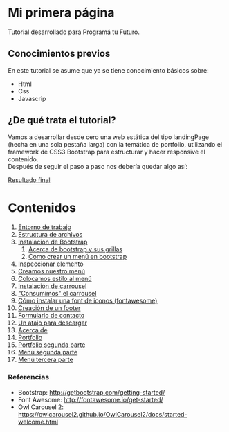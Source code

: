 # Mi primera página
Tutorial desarrollado para Programá tu Futuro. 

## Conocimientos previos
En este tutorial se asume que ya se tiene conocimiento básicos sobre:
- Html
- Css
- Javascrip

## ¿De qué trata el tutorial?
Vamos a desarrollar desde cero una web estática del tipo landingPage (hecha en una sola pestaña larga) con la temática de portfolio, utilizando el framework de CSS3 Bootstrap para estructurar y hacer responsive el contenido.<br />
Después de seguir el paso a paso nos debería quedar algo así:

<a target="_blank" href="http://dacu.com.ar/mi_primera_pagina/">Resultado final</a>


# Contenidos
1.	[Entorno de trabajo](https://fgarciajulia.github.io/mi_primera_pagina/entorno-trabajo)
2.	[Estructura de archivos](https://fgarciajulia.github.io/mi_primera_pagina/estructura-archivos)
3.	[Instalación de Bootstrap](https://fgarciajulia.github.io/mi_primera_pagina/instalacion-bootstrap)
    1.	[Acerca de bootstrap y sus grillas](https://fgarciajulia.github.io/mi_primera_pagina/acerca-bootstrap)
    2.	[Como crear un menú en bootstrap](https://fgarciajulia.github.io/mi_primera_pagina/menu-bootstrap)
4.	[Inspeccionar elemento](https://fgarciajulia.github.io/mi_primera_pagina/inspeccionar-elemento)
5.	[Creamos nuestro menú](https://fgarciajulia.github.io/mi_primera_pagina/creacion-nav)
6.	[Colocamos estilo al menú](https://fgarciajulia.github.io/mi_primera_pagina/estilo-nav)
7.	[Instalación de carrousel](https://fgarciajulia.github.io/mi_primera_pagina/owlcarousel2)
8.	["Consumimos" el carrousel](https://fgarciajulia.github.io/mi_primera_pagina/consumo-carrusel)
9.	[Cómo instalar una font de iconos (fontawesome)](https://fgarciajulia.github.io/mi_primera_pagina/fontawesome)
10.	[Creación de un footer](https://fgarciajulia.github.io/mi_primera_pagina/footer)
11.	[Formulario de contacto](https://fgarciajulia.github.io/mi_primera_pagina/formulario-contacto)
12.	[Un atajo para descargar](https://fgarciajulia.github.io/mi_primera_pagina/atajo)
13.	[Acerca de](https://fgarciajulia.github.io/mi_primera_pagina/acerca-de)
14.	[Portfolio](https://fgarciajulia.github.io/mi_primera_pagina/portfolio)
15.	[Portfolio segunda parte](https://fgarciajulia.github.io/mi_primera_pagina/portfolioDos)
16.	[Menú segunda parte](https://fgarciajulia.github.io/mi_primera_pagina/menu-segunda-parte)
17.	[Menú tercera parte](https://fgarciajulia.github.io/mi_primera_pagina/menu-tercera-parte)

### Referencias

- Bootstrap: <a target="_blank" href="http://getbootstrap.com/getting-started/">http://getbootstrap.com/getting-started/</a> <br />
- Font Awesome: <a target="_blank" href="http://fontawesome.io/get-started/">http://fontawesome.io/get-started/</a> <br />
- Owl Carousel 2: <a target="_blank" href="https://owlcarousel2.github.io/OwlCarousel2/docs/started-welcome.html">https://owlcarousel2.github.io/OwlCarousel2/docs/started-welcome.html</a> <br />